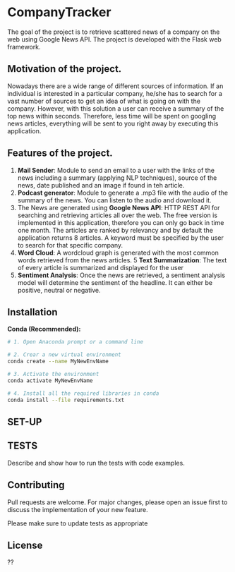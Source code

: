 # CompanyTracker
The goal of the project is to retrieve scattered news of a company on the web using Google News API. The project is developed with the Flask web framework. 

## Motivation of the project.
Nowadays there are a wide range of different sources of information. If an individual is interested in a particular company, he/she has to search for a vast number of sources to get an idea of what is going on with the company. However, with this solution a user can receive a summary of the top news within seconds. Therefore, less time will be spent on googling news articles, everything will be sent to you right away by executing this application. 

## Features of the project.

1. **Mail Sender**: Module to send an email to a user with the links of the news including a summary (applying NLP techniques), source of the news, date published and an image if found in teh article. 
2. **Podcast generator**: Module to generate a .mp3 file with the audio of the summary of the news. You can listen to the audio and download it. 
3. The News are generated using **Google News API**: HTTP REST API for searching and retrieving articles all over the web. The free version is implemented in this application, therefore you can only go back in time one month. The articles are ranked by relevancy and by default the application returns 8 articles. A keyword must be specified by the user to search for that specific company.
4. **Word Cloud**: A wordcloud graph is generated with the most common words retrieved from the news articles. 
5 **Text Summarization**: The text of every article is summarized and displayed for the user
6. **Sentiment Analysis**: Once the news are retrieved, a sentiment analysis model will determine the sentiment of the headline. It can either be positive, neutral or negative. 


## Installation

**Conda (Recommended):**
```bash
# 1. Open Anaconda prompt or a command line 

# 2. Crear a new virtual environment
conda create --name MyNewEnvName

# 3. Activate the environment
conda activate MyNewEnvName

# 4. Install all the required libraries in conda
conda install --file requirements.txt
```

## SET-UP

## TESTS 
Describe and show how to run the tests with code examples.


## Contributing 
Pull requests are welcome. For major changes, please open an issue first to discuss the implementation of your new feature. 

Please make sure to update tests as appropriate

## License 

??


